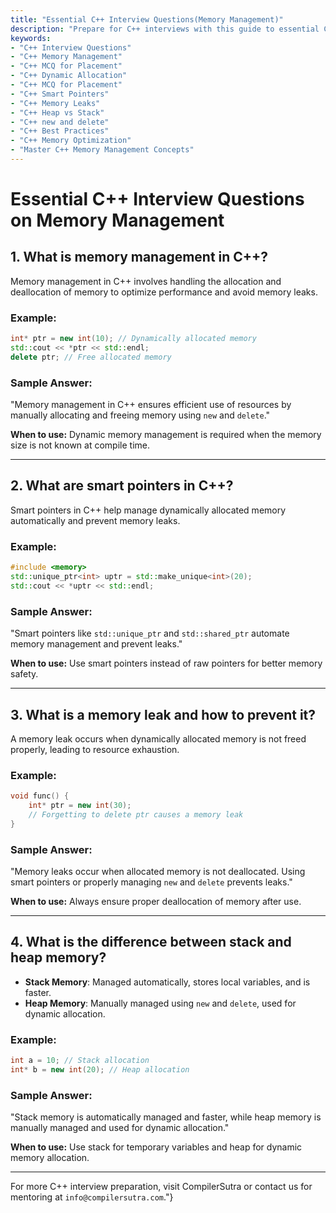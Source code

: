 ```yaml
---
title: "Essential C++ Interview Questions(Memory Management)"
description: "Prepare for C++ interviews with this guide to essential C++ interview questions on memory management. Learn about dynamic memory allocation, smart pointers, memory leaks, and best practices."
keywords:
- "C++ Interview Questions"
- "C++ Memory Management"
- "C++ MCQ for Placement"
- "C++ Dynamic Allocation"
- "C++ MCQ for Placement"
- "C++ Smart Pointers"
- "C++ Memory Leaks"
- "C++ Heap vs Stack"
- "C++ new and delete"
- "C++ Best Practices"
- "C++ Memory Optimization"
- "Master C++ Memory Management Concepts"
---
```


# **Essential C++ Interview Questions on Memory Management**

## **1. What is memory management in C++?**
Memory management in C++ involves handling the allocation and deallocation of memory to optimize performance and avoid memory leaks.

### **Example:**
```cpp
int* ptr = new int(10); // Dynamically allocated memory
std::cout << *ptr << std::endl;
delete ptr; // Free allocated memory
```

### **Sample Answer:**
"Memory management in C++ ensures efficient use of resources by manually allocating and freeing memory using `new` and `delete`."

**When to use:** Dynamic memory management is required when the memory size is not known at compile time.

---

## **2. What are smart pointers in C++?**
Smart pointers in C++ help manage dynamically allocated memory automatically and prevent memory leaks.

### **Example:**
```cpp
#include <memory>
std::unique_ptr<int> uptr = std::make_unique<int>(20);
std::cout << *uptr << std::endl;
```

### **Sample Answer:**
"Smart pointers like `std::unique_ptr` and `std::shared_ptr` automate memory management and prevent leaks."

**When to use:** Use smart pointers instead of raw pointers for better memory safety.

---

## **3. What is a memory leak and how to prevent it?**
A memory leak occurs when dynamically allocated memory is not freed properly, leading to resource exhaustion.

### **Example:**
```cpp
void func() {
    int* ptr = new int(30);
    // Forgetting to delete ptr causes a memory leak
}
```

### **Sample Answer:**
"Memory leaks occur when allocated memory is not deallocated. Using smart pointers or properly managing `new` and `delete` prevents leaks."

**When to use:** Always ensure proper deallocation of memory after use.

---

## **4. What is the difference between stack and heap memory?**
- **Stack Memory**: Managed automatically, stores local variables, and is faster.
- **Heap Memory**: Manually managed using `new` and `delete`, used for dynamic allocation.

### **Example:**
```cpp
int a = 10; // Stack allocation
int* b = new int(20); // Heap allocation
```

### **Sample Answer:**
"Stack memory is automatically managed and faster, while heap memory is manually managed and used for dynamic allocation."

**When to use:** Use stack for temporary variables and heap for dynamic memory allocation.

---

For more C++ interview preparation, visit CompilerSutra or contact us for mentoring at `info@compilersutra.com`."}

